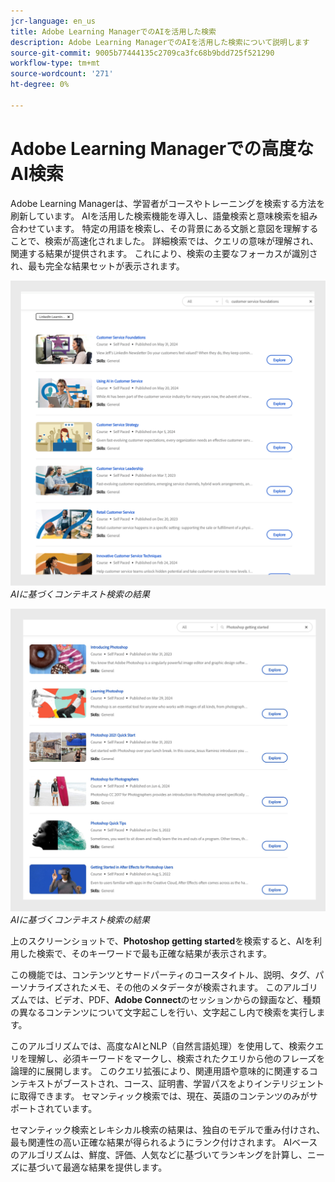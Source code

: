 ```yaml
---
jcr-language: en_us
title: Adobe Learning ManagerでのAIを活用した検索
description: Adobe Learning ManagerでのAIを活用した検索について説明します
source-git-commit: 9005b77444135c2709ca3fc68b9bdd725f521290
workflow-type: tm+mt
source-wordcount: '271'
ht-degree: 0%

---
```


# Adobe Learning Managerでの高度なAI検索

Adobe Learning Managerは、学習者がコースやトレーニングを検索する方法を刷新しています。 AIを活用した検索機能を導入し、語彙検索と意味検索を組み合わせています。 特定の用語を検索し、その背景にある文脈と意図を理解することで、検索が高速化されました。 詳細検索では、クエリの意味が理解され、関連する結果が提供されます。 これにより、検索の主要なフォーカスが識別され、最も完全な結果セットが表示されます。

![](assets/search-1.png)
_AIに基づくコンテキスト検索の結果_

![](assets/search-2.png)
_AIに基づくコンテキスト検索の結果_

上のスクリーンショットで、**Photoshop getting started**&#x200B;を検索すると、AIを利用した検索で、そのキーワードで最も正確な結果が表示されます。

この機能では、コンテンツとサードパーティのコースタイトル、説明、タグ、パーソナライズされたメモ、その他のメタデータが検索されます。 このアルゴリズムでは、ビデオ、PDF、**Adobe Connect**&#x200B;のセッションからの録画など、種類の異なるコンテンツについて文字起こしを行い、文字起こし内で検索を実行します。

このアルゴリズムでは、高度なAIとNLP（自然言語処理）を使用して、検索クエリを理解し、必須キーワードをマークし、検索されたクエリから他のフレーズを論理的に展開します。 このクエリ拡張により、関連用語や意味的に関連するコンテキストがブーストされ、コース、証明書、学習パスをよりインテリジェントに取得できます。 セマンティック検索では、現在、英語のコンテンツのみがサポートされています。

セマンティック検索とレキシカル検索の結果は、独自のモデルで重み付けされ、最も関連性の高い正確な結果が得られるようにランク付けされます。 AIベースのアルゴリズムは、鮮度、評価、人気などに基づいてランキングを計算し、ニーズに基づいて最適な結果を提供します。
